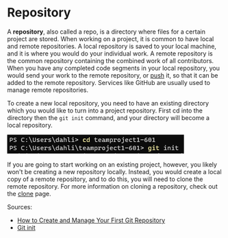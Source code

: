 # Repository

A **repository**, also called a repo, is a directory where files for a 
certain project are stored. When working on a project, it is common to 
have local and remote repositories. A local repository is saved to your 
local machine, and it is where you would do your individual work. A remote 
repository is the common repository containing the combined work of all 
contributors. When you have any completed code segments in your local repository, 
you would send your work to the remote repository, or [push](/push.md) it, 
so that it can be added to the remote repository. Services like GitHub 
are usually used to manage remote repositories.

To create a new local repository, you need to have an existing directory which 
you would like to turn into a project repository. First cd into the directory then 
the `git init` command, and your directory will become a local repository.

![git_init](https://github.com/dahliamusa/teamproject1-601/blob/2bd56ff9de253122638e8c31c8eae0a8dd77267c/images/git_int.png?raw=true)

If you are going to start working on an existing project, however, you likely 
won't be creating a new repository locally. Instead, you would create a local 
copy of a remote repository, and to do this, you will need to clone the remote 
repository. For more information on cloning a repository, check out the 
[clone](/clone.md) page.

Sources:
* [How to Create and Manage Your First Git Repository](https://www.bitdegree.org/learn/what-is-a-git-repository#:~:text=Git%20Repository%3A%20Summary%201%20Git%20system%20stores%20and,is%20a%20copy%20of%20a%20remote%20Git%20repo.)
* [Git init](https://github.com/git-guides/git-init#:~:text=git%20init%20is%20one%20way%20to%20start%20a,creates%20as%20a%20part%20of%20your%20project%27s%20history.)